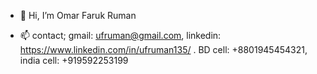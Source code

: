 - 👋 Hi, I’m Omar Faruk Ruman

- 📫 contact; gmail: ufruman@gmail.com,  linkedin: https://www.linkedin.com/in/ufruman135/   . BD cell: +8801945454321, india cell: +919592253199

<!---
omar-f135/omar-f135 is a ✨ special ✨ repository because its `README.md` (this file) appears on your GitHub profile.
You can click the Preview link to take a look at your changes.
--->
